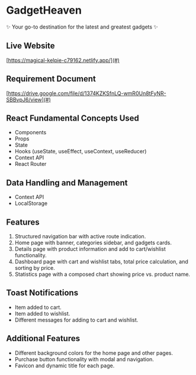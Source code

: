 # GadgetHeaven

✨ Your go-to destination for the latest and greatest gadgets ✨

## Live Website
[https://magical-kelpie-c79162.netlify.app/](#)

## Requirement Document
[https://drive.google.com/file/d/1374KZKSfnLQ-wmR0Un8tFyNR-SBBvpJ6/view](#)

## React Fundamental Concepts Used
- Components
- Props
- State
- Hooks (useState, useEffect, useContext, useReducer)
- Context API
- React Router

## Data Handling and Management
- Context API
- LocalStorage

## Features
1. Structured navigation bar with active route indication.
2. Home page with banner, categories sidebar, and gadgets cards.
3. Details page with product information and add to cart/wishlist functionality.
4. Dashboard page with cart and wishlist tabs, total price calculation, and sorting by price.
5. Statistics page with a composed chart showing price vs. product name.

## Toast Notifications
- Item added to cart.
- Item added to wishlist.
- Different messages for adding to cart and wishlist.

## Additional Features
- Different background colors for the home page and other pages.
- Purchase button functionality with modal and navigation.
- Favicon and dynamic title for each page.